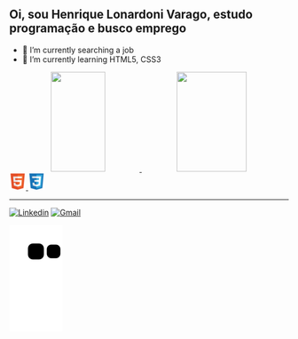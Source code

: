 ## Oi, sou Henrique Lonardoni Varago, estudo programação e busco emprego


- 🔎  I’m currently searching a job
- 📖  I’m currently learning HTML5, CSS3

<div align="center">
  <a href="https://github.com/HenriqueLonardoniVarago">
  <img height="180em" width="44%" src="https://github-readme-stats.vercel.app/api?username=HenriqueLonardoniVarago&show_icons=true&theme=highcontrast&include_all_commits=true&count_private=true"/>
  <img height="180em" width="50%" src="https://github-readme-stats.vercel.app/api/top-langs/?username=HenriqueLonardoniVarago&layout=compact&langs_count=7&theme=highcontrast"/>
</div>
  
<div>
  <img src="https://raw.githubusercontent.com/devicons/devicon/master/icons/html5/html5-original.svg" alt="HTML5"
       height="30em" width="30em"/>
  <img src="https://raw.githubusercontent.com/devicons/devicon/master/icons/css3/css3-original.svg" alt="CSS3" height="30em" width="30em"/>
  </div>
 
<hr/>
  
 <div>
  <a href="https://www.linkedin.com/in/henrique-lonardoni-varago-212140223/" target="_blank"><img src="https://img.shields.io/badge/LinkedIn-0077B5?style=for-the-badge&logo=linkedin&logoColor=white" alt="Linkedin"/></a>
  <a href="https://mail.google.com/mail/u/0/?tab=rm#inbox" target="_blank"><img src="https://img.shields.io/badge/Gmail-D14836?style=for-the-badge&logo=gmail&logoColor=white" alt="Gmail" alt="Gmail"/></a>
  
  ![Snake animation](https://github.com/HenriqueLonardoniVarago/HenriqueLonardoniVarago/blob/output/github-contribution-grid-snake.svg)
  </div>
